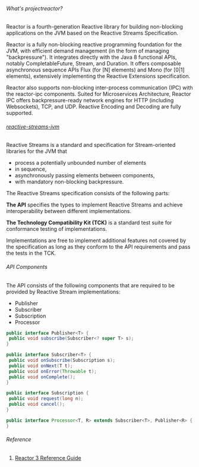 ###### What's projectreactor?

Reactor is a fourth-generation Reactive library for building non-blocking applications on
the JVM based on the Reactive Streams Specification.

Reactor is a fully non-blocking reactive programming foundation for the JVM, with efficient demand management 
(in the form of managing "backpressure"). It integrates directly with the Java 8 functional APIs, notably 
CompletableFuture, Stream, and Duration. It offers composable asynchronous sequence APIs Flux (for [N] elements)
 and Mono (for [0|1] elements), extensively implementing the Reactive Extensions specification.

Reactor also supports non-blocking inter-process communication (IPC) with the reactor-ipc components.
 Suited for Microservices Architecture, Reactor IPC offers backpressure-ready network engines for HTTP 
 (including Websockets), TCP, and UDP. Reactive Encoding and Decoding are fully supported.
 
 
###### [reactive-streams-jvm](https://github.com/reactive-streams/reactive-streams-jvm)

Reactive Streams is a standard and specification for Stream-oriented libraries for the JVM that

* process a potentially unbounded number of elements
* in sequence,
* asynchronously passing elements between components,
* with mandatory non-blocking backpressure.

The Reactive Streams specification consists of the following parts:

**The API** specifies the types to implement Reactive Streams and achieve interoperability between different implementations.

**The Technology Compatibility Kit (TCK)** is a standard test suite for conformance testing of implementations.

Implementations are free to implement additional features not covered by the specification as long as they conform to the API requirements and pass the tests in the TCK.

###### API Components

  The API consists of the following components that are required to be provided by Reactive Stream implementations:
        
  * Publisher
  * Subscriber
  * Subscription
  * Processor

   ```java
public interface Publisher<T> {
    public void subscribe(Subscriber<? super T> s);
}

public interface Subscriber<T> {
    public void onSubscribe(Subscription s);
    public void onNext(T t);
    public void onError(Throwable t);
    public void onComplete();
}

public interface Subscription {
    public void request(long n);
    public void cancel();
}

public interface Processor<T, R> extends Subscriber<T>, Publisher<R> {
}
```
###### Reference
1. [Reactor 3 Reference Guide](https://projectreactor.io/docs/core/release/reference/)